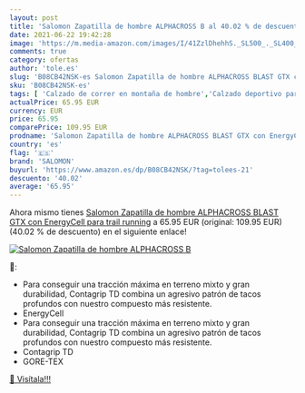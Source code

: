 ```yaml
---
layout: post
title: 'Salomon Zapatilla de hombre ALPHACROSS B al 40.02 % de descuento'
date: 2021-06-22 19:42:28
image: 'https://m.media-amazon.com/images/I/41ZzlDhehhS._SL500_._SL400_.jpg'
comments: true
category: ofertas
author: 'tole.es'
slug: 'B08CB42NSK-es Salomon Zapatilla de hombre ALPHACROSS BLAST GTX con...'
sku: 'B08CB42NSK-es'
tags: [ 'Calzado de correr en montaña de hombre','Calzado deportivo para hombre','Calzados de running para hombre','Zapatillas y calzado deportivo para hombre','Zapatos','Zapatos para hombre','Zapatos y complementos','salomon','zapatilla', ]
actualPrice: 65.95 EUR
currency: EUR
price: 65.95
comparePrice: 109.95 EUR
prodname: 'Salomon Zapatilla de hombre ALPHACROSS BLAST GTX con EnergyCell para trail running'
country: 'es'
flag: '🇪🇸'
brand: 'SALOMON'
buyurl: 'https://www.amazon.es/dp/B08CB42NSK/?tag=tolees-21'
descuento: '40.02'
average: '65.95'
---
```


Ahora mismo tienes [Salomon Zapatilla de hombre ALPHACROSS BLAST GTX con EnergyCell para trail running](https://www.amazon.es/dp/B08CB42NSK/?tag=tolees-21) a 65.95 EUR (original: 109.95 EUR) (40.02 %  de descuento) en el siguiente enlace!

[![Salomon Zapatilla de hombre ALPHACROSS B](https://m.media-amazon.com/images/I/41ZzlDhehhS._SL500_._SL400_.jpg)](https://www.amazon.es/dp/B08CB42NSK/?tag=tolees-21)

🔎:

- Para conseguir una tracción máxima en terreno mixto y gran durabilidad, Contagrip TD combina un agresivo patrón de tacos profundos con nuestro compuesto más resistente.
- EnergyCell
- Para conseguir una tracción máxima en terreno mixto y gran durabilidad, Contagrip TD combina un agresivo patrón de tacos profundos con nuestro compuesto más resistente.
- Contagrip TD
- GORE-TEX

[🛒 Visítala!!!](https://www.amazon.es/dp/B08CB42NSK/?tag=tolees-21)
